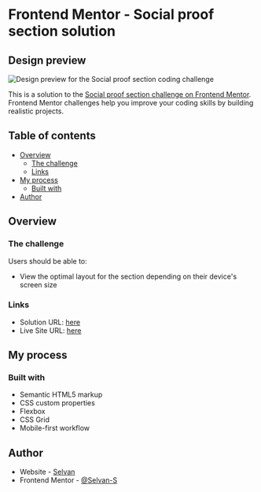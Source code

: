 # Frontend Mentor - Social proof section solution
## Design preview
![Design preview for the Social proof section coding challenge](https://selvan-s.github.io/fem-social-proof-section/design/desktop-preview.jpg)

This is a solution to the [Social proof section challenge on Frontend Mentor](https://www.frontendmentor.io/challenges/social-proof-section-6e0qTv_bA). Frontend Mentor challenges help you improve your coding skills by building realistic projects. 

## Table of contents

- [Overview](#overview)
  - [The challenge](#the-challenge)
  - [Links](#links)
- [My process](#my-process)
  - [Built with](#built-with)
- [Author](#author)


## Overview

### The challenge

Users should be able to:

- View the optimal layout for the section depending on their device's screen size

### Links

- Solution URL: [here](https://github.com/Selvan-S/fem-social-proof-section)
- Live Site URL: [here](https://selvan-s.github.io/fem-social-proof-section/)

## My process

### Built with

- Semantic HTML5 markup
- CSS custom properties
- Flexbox
- CSS Grid
- Mobile-first workflow

## Author

- Website - [Selvan](https://selvan-s.github.io/my-portfolio/)
- Frontend Mentor - [@Selvan-S](https://www.frontendmentor.io/profile/Selvan-S)


